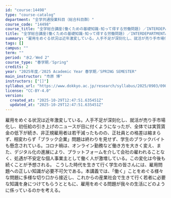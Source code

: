 ```yaml
---
id: "course:14498"
type: "course-catalog"
department: "全学共通授業科目（総合科目群）"
course_code: "14498"
course_title: "全学総合講座(働くための基礎知識-知って得する労働問題) ／INTERDEPARTMENTAL LECTURES(BASIC KNOWLEDGE FOR WORKING: LABOR ISSUES YOU SHOULD KNOW)"
title: "全学総合講座(働くための基礎知識-知って得する労働問題) ／INTERDEPARTMENTAL LECTURES(BASIC KNOWLEDGE FOR WORKING: LABOR ISSUES YOU SHOULD KNOW)"
summary: "雇用をめぐる状況は近年激変している。人手不足が深刻化し、就活が売り手市場化し、初任給の引き上げのニュースが目に付くようになったが、全体では実質賃金の低下が続き、非正規雇用者は若干減ったものの、正社員との格差は縮まらず、相変わらず「ブラック企…"
tags: []
campus: ""
term: ""
period: "水2／Wed 2"
course_type: "春学期／Spring"
credits: 2
year: "2025年度／2025 Academic Year 春学期／SPRING SEMESTER"
main_instructor: "市原 博"
instructors: ["[]"]
syllabus_url: "https://www.dokkyo.ac.jp/research/syllabus/2025/0903/0903_14498_ja_JP.html"
license: "CC-BY-4.0"
version:
  created_at: "2025-10-29T12:47:51.635451Z"
  updated_at: "2025-10-29T12:47:51.635451Z"
---
```

雇用をめぐる状況は近年激変している。人手不足が深刻化し、就活が売り手市場化し、初任給の引き上げのニュースが目に付くようになったが、全体では実質賃金の低下が続き、非正規雇用者は若干減ったものの、正社員との格差は縮まらず、相変わらず「ブラック企業」問題は終わりを見せず、学生のブラックバイトも懸念されている。コロナ禍は、オンライン勤務など働き方を大きく変え、また、デジタル化の進展により、プラットフォームを介して会社の雇われることなく、処遇が不安定な個人事業主として働く人が激増している。この変化は今後も続くことが予想される。 こうした時代を生きて行く学生の皆さんには、雇用問題への正しい知識が必要不可欠である。本講義では、「働く」ことをめぐる様々な問題に多様な切り口から接近し、これからの産業社会で生きて行く若者に必要な知識を身につけてもらうとともに、雇用をめぐる問題が我々の生活にどのように係っているのかを考える。
